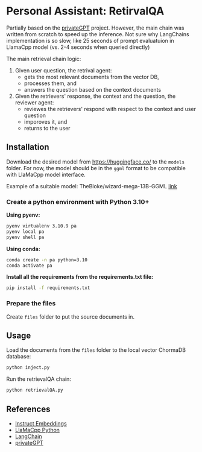 # Personal Assistant: RetirvalQA

Partially based on the [privateGPT](https://github.com/imartinez/privateGPT) project.
However, the main chain was written from scratch to speed up the inference. Not sure why LangChains implementation is so slow, like 25 seconds of prompt evaluatuion in LlamaCpp model (vs. 2-4 seconds when queried directly)

The main retrieval chain logic:

1. Given user question, the retrival agent:
   - gets the most relevant documents from the vector DB,
   - processes them, and
   - answers the question based on the context documents
2. Given the retrievers' response, the context and the question, the reviewer agent:
   - reviewes the retrievers' respond with respect to the context and user question
   - imporoves it, and
   - returns to the user

## Installation

Download the desired model from <https://huggingface.co/> to the `models` folder. For now, the model should be in the `ggml` format to be compatible with LlaMaCpp model interface.

Example of a suitable model: TheBloke/wizard-mega-13B-GGML [link](https://huggingface.co/TheBloke/wizard-mega-13B-GGML)

### Create a python environment with Python 3.10+

**Using pyenv:**

```bash
pyenv virtualenv 3.10.9 pa
pyenv local pa
pyenv shell pa 
```

**Using conda:**

```bash
conda create -n pa python=3.10
conda activate pa
```

**Install all the requirements from the requirements.txt file:**

```bash
pip install -f requirements.txt
```

### Prepare the files

Create `files` folder to put the source documents in.

## Usage

Load the documents from the `files` folder to the local vector ChormaDB database:

```bash
python inject.py
```

Run the retrievalQA chain:

```bash
python retrievalQA.py
```

## References

- [Instruct Embeddings](https://arxiv.org/abs/2212.09741)
- [LlaMaCpp Python](https://github.com/abetlen/llama-cpp-python)
- [LangChain](https://github.com/hwchase17/langchain)
- [privateGPT](https://github.com/imartinez/privateGPT)

